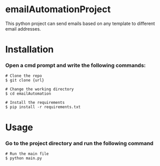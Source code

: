 # emailAutomationProject

This python project can send emails based on any template to different email addresses. 

# Installation

### Open a cmd prompt and write the following commands:
```
# Clone the repo
$ git clone {url}

# Change the working directory
$ cd emailAutomation

# Install the requirements
$ pip install -r requirements.txt
```
# Usage

### Go to the project directory and run the following command
```
# Run the main file
$ python main.py
```
